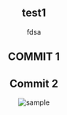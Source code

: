 <section align="center">

# test1
fdsa

# COMMIT 1

# Commit 2

![sample](https://camo.githubusercontent.com/bpmccurdy/test1/master/img.svg)


</section>

